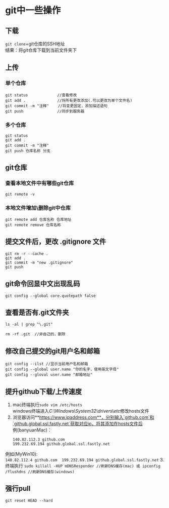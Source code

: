 # git中一些操作
## 下载
`git clone`+git仓库的SSH地址<br>
结果：将git仓库下载到当前文件夹下

## 上传
### 单个仓库
```
git status             //查看修改
git add .              //将所有更改添加(.可以更改为单个文件名)
git commit -m "注释"    //将变更固定，添加描述语句
git push               //同步到服务器
```

### 多个仓库
```
git status
git add .
git commit -m "注释"
git push 仓库名称 分支

```

## git仓库
### 查看本地文件中有哪些git仓库
```
git remote -v
```

### 本地文件增加\删除git中仓库
```
git remote add 仓库名称 仓库地址
git remote remove 仓库名称
```

## 提交文件后，更改 .gitignore 文件
```
git rm -r --cache .
git add .
git commit -m "new .gitignore"
git push
```

## git命令回显中文出现乱码
```
git config --global core.quotepath false
```

## 查看是否有.git文件夹
```
ls -al | grep "\.git"

rm -rf .git  //非自己的，删除
```

## 修改自己提交的git用户名和邮箱
```
git config --ilst //显示当前用户名和邮箱
git config --global user.name "你的名字，使用英文字母"
git config --gloval user.name "邮箱地址"
```


## 提升github下载/上传速度
1. mac终端执行`sudo vim /etc/hosts`<br>
    windows终端进入*C:\Windows\System32\drivers\etc*修改hosts文件
2. 浏览器访问**https://www.ipaddress.com**，分别输入`github.com`和`github.global.ssl.fastly.net`获取对应ip，将其添加在hosts文件后<br>
例(banyuanMac)：<br>
    ```
    140.82.112.3 github.com
    199.232.69.194 github.global.ssl.fastly.net
    ```
例如(MyWin10):<br>
    ```
    140.82.112.4 github.com	
    199.232.69.194 github.global.ssl.fastly.net
    ```
3. 终端执行
    ```
    sudo killall -HUP mDNSResponder //刷新DNS缓存(mac)
    或
    ipconfig /flushdns //刷新DNS缓存(windows)
    ```

## 强行pull
```
git reset HEAD --hard
```




